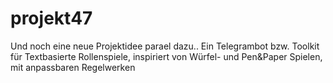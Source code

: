 # projekt47
Und noch eine neue Projektidee parael dazu.. Ein Telegrambot bzw. Toolkit für Textbasierte Rollenspiele, inspiriert von Würfel- und Pen&amp;Paper Spielen, mit anpassbaren Regelwerken
